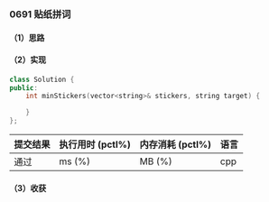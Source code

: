 ### 0691 贴纸拼词

#### （1）思路

#### （2）实现

```cpp
class Solution {
public:
    int minStickers(vector<string>& stickers, string target) {

    }
};
```

| 提交结果 | 执行用时 (pctl%) | 内存消耗 (pctl%) | 语言 |
|:---------|:-----------------|:-----------------|:-----|
| 通过     |  ms (%)   |  MB (%)  | cpp  |

#### （3）收获
